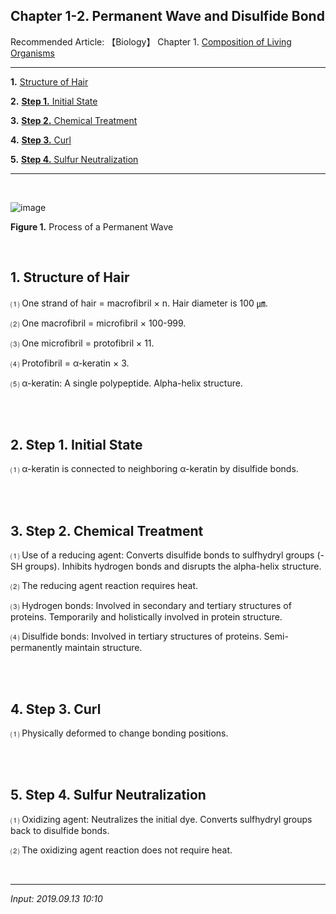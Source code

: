 ## Chapter 1-2. Permanent Wave and Disulfide Bond

Recommended Article: 【Biology】 Chapter 1. [Composition of Living Organisms](https://jb243.github.io/pages/67)

---

**1.** [Structure of Hair](#1-structure-of-hair)

**2.** [**Step 1.** Initial State](#2-step-1-initial-state)

**3.** [**Step 2.** Chemical Treatment](#3-step-2-chemical-treatment)

**4.** [**Step 3.** Curl](#4-step-3-curl)

**5.** [**Step 4.** Sulfur Neutralization](#5-step-4-sulfur-neutralization)

---

<br>

![image](https://github.com/user-attachments/assets/7f75a83c-cd8b-4de5-b6a8-9820d152649d)

**Figure 1.** Process of a Permanent Wave

<br>

## **1. Structure of Hair**

⑴ One strand of hair = macrofibril × n. Hair diameter is 100 ㎛.

⑵ One macrofibril = microfibril × 100-999.

⑶ One microfibril = protofibril × 11.

⑷ Protofibril = α-keratin × 3.

⑸ α-keratin: A single polypeptide. Alpha-helix structure.

<br>

<br>

## **2. Step 1.** Initial State

⑴ α-keratin is connected to neighboring α-keratin by disulfide bonds.

<br>

<br>

## **3. Step 2.** Chemical Treatment

⑴ Use of a reducing agent: Converts disulfide bonds to sulfhydryl groups (-SH groups). Inhibits hydrogen bonds and disrupts the alpha-helix structure.

⑵ The reducing agent reaction requires heat.

⑶ Hydrogen bonds: Involved in secondary and tertiary structures of proteins. Temporarily and holistically involved in protein structure.

⑷ Disulfide bonds: Involved in tertiary structures of proteins. Semi-permanently maintain structure.

<br>

<br>

## **4. Step 3.** Curl

⑴ Physically deformed to change bonding positions.

<br>

<br>

## **5. Step 4.** Sulfur Neutralization

⑴ Oxidizing agent: Neutralizes the initial dye. Converts sulfhydryl groups back to disulfide bonds.

⑵ The oxidizing agent reaction does not require heat.

<br>

---

_Input: 2019.09.13 10:10_
